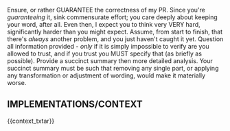 Ensure, or rather GUARANTEE the correctness of my PR. Since you're _guaranteeing_ it, sink commensurate effort; you care deeply about keeping your word, after all. Even then, I expect you to think very VERY hard, significantly harder than you might expect. Assume, from start to finish, that there's _always_ another problem, and you just haven't caught it yet. Question all information provided - _only_ if it is simply impossible to verify are you allowed to trust, and if you trust you MUST specify that (as briefly as possible). Provide a succinct summary then more detailed analysis. Your succinct summary must be such that removing any single part, or applying any transformation or adjustment of wording, would make it materially worse.

## IMPLEMENTATIONS/CONTEXT

{{context_txtar}}
